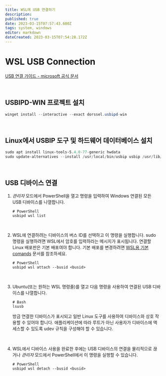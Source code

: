 ```yaml
---
title: WSL에 USB 연결하기
description: 
published: true
date: 2023-03-15T07:57:43.600Z
tags: system, windows
editor: markdown
dateCreated: 2023-03-15T07:54:28.172Z
---
```


# WSL USB Connection

[USB 연결 가이드 - microsoft 공식 문서](https://docs.microsoft.com/ko-kr/windows/wsl/connect-usb)

<br>

## ****USBIPD-WIN 프로젝트 설치****

```powershell
winget install --interactive --exact dorssel.usbipd-win
```

<br>

## ****Linux에서 USBIP 도구 및 하드웨어 데이터베이스 설치****

```powershell
sudo apt install linux-tools-5.4.0-77-generic hwdata
sudo update-alternatives --install /usr/local/bin/usbip usbip /usr/lib/linux-tools/5.4.0-77-generic/usbip 20
```

<br>

## ****USB 디바이스 연결****

1. *관리자* 모드에서 PowerShell을 열고 명령을 입력하여 Windows 연결된 모든 USB 디바이스를 나열합니다.

    ```
    # PowerShell
    usbipd wsl list
    ```

<br>

2. WSL에 연결하려는 디바이스의 버스 ID를 선택하고 이 명령을 실행합니다. sudo 명령을 실행하려면 WSL에서 암호를 입력하라는 메시지가 표시됩니다. 연결할 Linux 배포판은 기본 배포여야 합니다. 기본 배포를 변경하려면 [WSL용 기본 comands](https://docs.microsoft.com/ko-kr/windows/wsl/basic-commands#set-default-linux-distribution) 문서를 참조하세요.
   
    ```
    # PowerShell
    usbipd wsl attach --busid <busid>
    ```
<br>

3. Ubuntu(또는 원하는 WSL 명령줄)를 열고 다음 명령을 사용하여 연결된 USB 디바이스를 나열합니다.

    ```
    # Bash
    lsusb
    ```
    
    방금 연결한 디바이스가 표시되고 일반 Linux 도구를 사용하여 디바이스와 상호 작용할 수 있어야 합니다. 애플리케이션에 따라 루트가 아닌 사용자가 디바이스에 액세스할 수 있도록 udev 규칙을 구성해야 할 수 있습니다.
<br>

4. WSL에서 디바이스 사용을 완료한 후에는 USB 디바이스의 연결을 물리적으로 끊거나 *관리자* 모드에서 PowerShell에서 이 명령을 실행할 수 있습니다.

    ```
    # PowerShell
    usbipd wsl detach --busid <busid>
    ```
